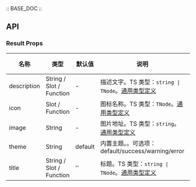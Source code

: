 :: BASE_DOC ::

## API
### Result Props

名称 | 类型 | 默认值 | 说明 | 必传
-- | -- | -- | -- | --
description | String / Slot / Function | - | 描述文字。TS 类型：`string \| TNode`。[通用类型定义](https://github.com/Tencent/tdesign-mobile-vue/blob/develop/src/common.ts) | N
icon | Slot / Function | - | 图标名称。TS 类型：`TNode`。[通用类型定义](https://github.com/Tencent/tdesign-mobile-vue/blob/develop/src/common.ts) | N
image | String | - | 图片地址。TS 类型：`string`。[通用类型定义](https://github.com/Tencent/tdesign-mobile-vue/blob/develop/src/common.ts) | N
theme | String | default | 内置主题。。可选项：default/success/warning/error | N
title | String / Slot / Function | '' | 标题。TS 类型：`string \| TNode`。[通用类型定义](https://github.com/Tencent/tdesign-mobile-vue/blob/develop/src/common.ts) | N
